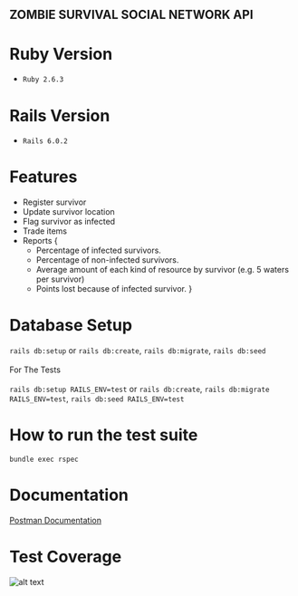 ## ZOMBIE SURVIVAL SOCIAL NETWORK API

# Ruby Version
- `Ruby 2.6.3`

# Rails Version
- `Rails 6.0.2`

# Features
- Register survivor
- Update survivor location
- Flag survivor as infected
- Trade items
- Reports {
    - Percentage of infected survivors.
    - Percentage of non-infected survivors.
    - Average amount of each kind of resource by survivor (e.g. 5 waters per survivor)
    - Points lost because of infected survivor.
}

# Database Setup
`rails db:setup`
or
`rails db:create`, 
`rails db:migrate`, 
`rails db:seed`
\
\
For The Tests
\
\
`rails db:setup RAILS_ENV=test`
or
`rails db:create`, 
`rails db:migrate RAILS_ENV=test`, 
`rails db:seed RAILS_ENV=test`
# How to run the test suite
`bundle exec rspec`

# Documentation
[Postman Documentation](https://documenter.getpostman.com/view/8243464/SWLfcnnt?version=latest)

# Test Coverage
![alt text](https://gitlab.com/Alessandrobarros265/zssn-cm42/blob/master/img.png)
